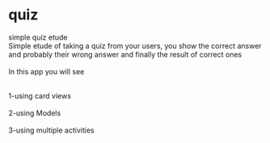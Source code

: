 # quiz
simple quiz etude</br>
Simple etude of taking a quiz from your users, you show the correct answer and probably their wrong answer and finally the result of correct ones</br>
</br>
In this app you will see
</br>
</br>

1-using card views</br>
</br>
2-using Models</br>
</br>
3-using multiple activities</br>
